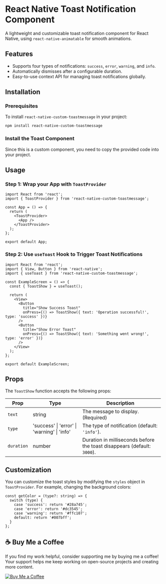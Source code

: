 # React Native Toast Notification Component

A lightweight and customizable toast notification component for React Native, using `react-native-animatable` for smooth animations.

## Features
- Supports four types of notifications: `success`, `error`, `warning`, and `info`.
- Automatically dismisses after a configurable duration.
- Easy-to-use context API for managing toast notifications globally.

## Installation

### Prerequisites
To install `react-native-custom-toastmessage` in your project:
```sh
npm install react-native-custom-toastmessage
```

### Install the Toast Component
Since this is a custom component, you need to copy the provided code into your project.

## Usage

### Step 1: Wrap your App with `ToastProvider`
```tsx
import React from 'react';
import { ToastProvider } from 'react-native-custom-toastmessage';

const App = () => {
  return (
    <ToastProvider>
      <App />
    </ToastProvider>
  );
};

export default App;
```

### Step 2: Use `useToast` Hook to Trigger Toast Notifications
```tsx
import React from 'react';
import { View, Button } from 'react-native';
import { useToast } from 'react-native-custom-toastmessage'; 

const ExampleScreen = () => {
  const { ToastShow } = useToast();

  return (
    <View>
      <Button
        title="Show Success Toast"
        onPress={() => ToastShow({ text: 'Operation successful!', type: 'success' })}
      />
      <Button
        title="Show Error Toast"
        onPress={() => ToastShow({ text: 'Something went wrong!', type: 'error' })}
      />
    </View>
  );
};

export default ExampleScreen;
```

## Props
The `ToastShow` function accepts the following props:

| Prop      | Type     | Description |
|-----------|---------|-------------|
| `text`    | string  | The message to display. (Required) |
| `type`    | 'success' \| 'error' \| 'warning' \| 'info' | The type of notification (default: `'info'`). |
| `duration` | number  | Duration in milliseconds before the toast disappears (default: `3000`). |

## Customization
You can customize the toast styles by modifying the `styles` object in `ToastProvider`. For example, changing the background colors:
```tsx
const getColor = (type?: string) => {
  switch (type) {
    case 'success': return '#28a745';
    case 'error': return '#dc3545';
    case 'warning': return '#ffc107';
    default: return '#007bff';
  }
};
```

## ☕ Buy Me a Coffee

If you find my work helpful, consider supporting me by buying me a coffee! Your support helps me keep working on open-source projects and creating more content.  

[![Buy Me a Coffee](https://www.buymeacoffee.com/assets/img/guidelines/logo-mark-1.svg)](https://buymeacoffee.com/adityarajput)
